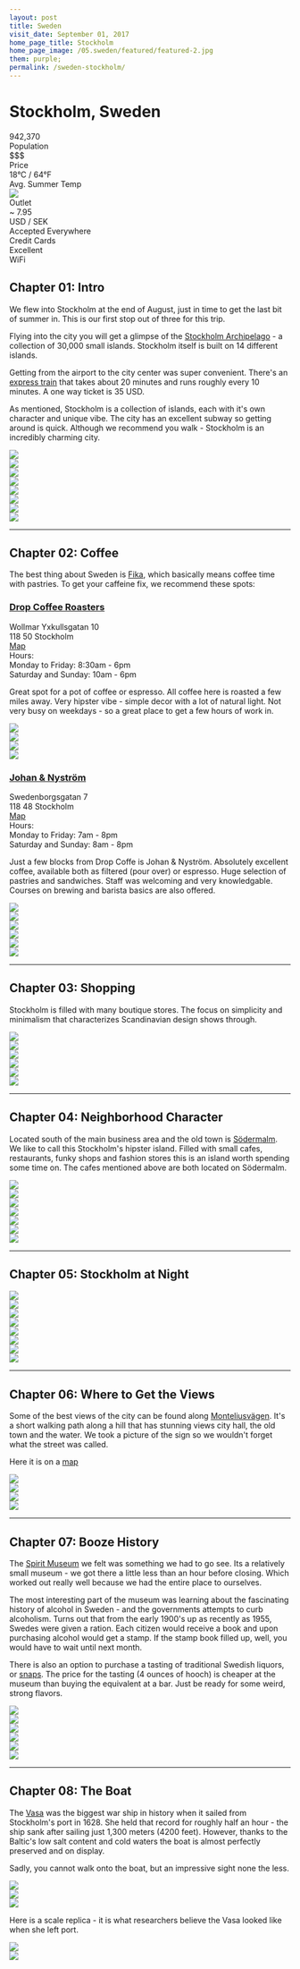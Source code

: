 ```yaml
---
layout: post
title: Sweden
visit_date: September 01, 2017
home_page_title: Stockholm
home_page_image: /05.sweden/featured/featured-2.jpg
them: purple;
permalink: /sweden-stockholm/
---
```


# Stockholm, Sweden

<div class="post__stats">
  <div class="post__stat">
    <div class="post__stat__value">942,370</div>
    <div class="post__stat__label">Population</div>
  </div>

  <div class="post__stat">
    <div class="post__stat__value">$$$</div>
    <div class="post__stat__label">Price</div>
  </div>

  <div class="post__stat">
    <div class="post__stat__value">18°C / 64°F</div>
    <div class="post__stat__label">Avg. Summer Temp</div>
  </div>

  <div class="post__stat">
    <div class="post__stat__value">
    <img src="{{site.github.url}}/images/util/outlets/typec.png">
    </div>
    <div class="post__stat__label">Outlet</div>
  </div>

  <div class="post__stat">
    <div class="post__stat__value">~ 7.95</div>
    <div class="post__stat__label">USD / SEK</div>
  </div>

  <div class="post__stat">
    <div class="post__stat__value">Accepted Everywhere</div>
    <div class="post__stat__label">Credit Cards</div>
  </div>

  <div class="post__stat">
    <div class="post__stat__value">Excellent</div>
    <div class="post__stat__label">WiFi</div>
  </div>
</div>


## Chapter 01: Intro
We flew into Stockholm at the end of August, just in time to get the last bit of
summer in. This is our first stop out of three for this trip.

Flying into the city you will get a glimpse of the [Stockholm
Archipelago](http://www.stockholmarchipelago.se/en/) - a collection of 30,000
small islands. Stockholm itself is built on 14 different islands.

Getting from the airport to the city center was super convenient. There's an
[express train](https://www.arlandaexpress.com/) that takes about 20 minutes and
runs roughly every 10 minutes. A one way ticket is 35 USD.

As mentioned, Stockholm is a collection of islands, each with it's own character
and unique vibe. The city has an excellent subway so getting around is quick.
Although we recommend you walk - Stockholm is an incredibly charming city.

<div class="image-grid">
  <div class="im-landscape">
    <img src="{{site.github.url}}/images/05.sweden/post/sweden-47.jpg">
  </div>
  <div class="im-portrait">
    <img src="{{site.github.url}}/images/05.sweden/post/sweden-4.jpg">
  </div>
</div>

<div class="image-grid">
  <div class="im-landscape">
    <img src="{{site.github.url}}/images/05.sweden/post/sweden-96.jpg">
  </div>
</div>

<div class="image-grid">
  <div class="im-landscape">
    <img src="{{site.github.url}}/images/05.sweden/post/sweden-1.jpg">
  </div>
  <div class="im-landscape">
    <img src="{{site.github.url}}/images/05.sweden/post/sweden-12.jpg">
  </div>
</div>

<div class="image-grid">
  <div class="im-landscape">
    <img src="{{site.github.url}}/images/05.sweden/post/sweden-13.jpg">
  </div>
</div>

<div class="image-grid">
  <div class="im-portrait">
    <img src="{{site.github.url}}/images/05.sweden/post/sweden-52.jpg">
  </div>
  <div class="im-landscape">
    <img src="{{site.github.url}}/images/05.sweden/post/sweden-51.jpg">
  </div>
</div>

---

## Chapter 02: Coffee

The best thing about Sweden is
[Fika](https://en.wikipedia.org/wiki/Fika_(Sweden)), which basically means
coffee time with pastries. To get your caffeine fix, we recommend these spots:

### [Drop Coffee Roasters](https://www.dropcoffee.com/)

<div class="post__location__info">
  <div class="post__location__address">
    <div>Wollmar Yxkullsgatan 10</div>
    <div>118 50 Stockholm</div>
    <div><a href="https://goo.gl/maps/BF4D4EHkAc42" target="_blank">Map</a></div>
  </div>

  <div class="post__location__hours">
    <div>Hours:</div>
    <div>Monday to Friday: 8:30am - 6pm</div>
    <div>Saturday and Sunday: 10am - 6pm</div>
  </div>
</div>

Great spot for a pot of coffee or espresso. All coffee here is roasted a few
miles away. Very hipster vibe - simple decor with a lot of natural light. Not
very busy on weekdays - so a great place to get a few hours of work in.

<div class="image-grid">
  <div class="im-landscape">
    <img src="{{site.github.url}}/images/05.sweden/post/sweden-91.jpg">
  </div>
</div>

<div class="image-grid">
  <div class="im-landscape">
    <img src="{{site.github.url}}/images/05.sweden/post/sweden-90.jpg">
  </div>
  <div class="im-landscape">
    <img src="{{site.github.url}}/images/05.sweden/post/sweden-87.jpg">
  </div>
</div>

<div class="image-grid">
  <div class="im-landscape">
    <img src="{{site.github.url}}/images/05.sweden/post/sweden-85.jpg">
  </div>
</div>

### [Johan & Nyström](https://johanochnystrom.se/)

<div class="post__location__info">
  <div class="post__location__address">
    <div>Swedenborgsgatan 7</div>
    <div>118 48 Stockholm</div>
    <div><a href="https://goo.gl/maps/ixoqVwUjpSm" target="_blank">Map</a></div>
  </div>

  <div class="post__location__hours">
    <div>Hours:</div>
    <div>Monday to Friday: 7am - 8pm</div>
    <div>Saturday and Sunday: 8am - 8pm</div>
  </div>
</div>

Just a few blocks from Drop Coffe is Johan & Nyström. Absolutely excellent
coffee, available both as filtered (pour over) or espresso. Huge selection of
pastries and sandwiches. Staff was welcoming and very knowledgable. Courses on
brewing and barista basics are also offered.

<div class="image-grid">
  <div class="im-landscape">
    <img src="{{site.github.url}}/images/05.sweden/post/sweden-65.jpg">
  </div>
  <div class="im-landscape">
    <img src="{{site.github.url}}/images/05.sweden/post/sweden-68.jpg">
  </div>
</div>

<div class="image-grid">
  <div class="im-landscape">
    <img src="{{site.github.url}}/images/05.sweden/post/sweden-73.jpg">
  </div>
</div>

<div class="image-grid">
  <div class="im-landscape">
    <img src="{{site.github.url}}/images/05.sweden/post/sweden-74.jpg">
  </div>
  <div class="im-landscape">
    <img src="{{site.github.url}}/images/05.sweden/post/sweden-72.jpg">
  </div>
  <div class="im-portrait">
    <img src="{{site.github.url}}/images/05.sweden/post/sweden-69.jpg">
  </div>
</div>

---
## Chapter 03: Shopping
Stockholm is filled with many boutique stores. The focus on simplicity and
minimalism that characterizes Scandinavian design shows through.

<div class="image-grid">
  <div class="im-landscape">
    <img src="{{site.github.url}}/images/05.sweden/post/sweden-84.jpg">
  </div>
</div>

<div class="image-grid">
  <div class="im-landscape">
    <img src="{{site.github.url}}/images/05.sweden/post/sweden-82.jpg">
  </div>

  <div class="im-landscape">
    <img src="{{site.github.url}}/images/05.sweden/post/sweden-83.jpg">
  </div>
</div>

<div class="image-grid">
  <div class="im-landscape">
    <img src="{{site.github.url}}/images/05.sweden/post/sweden-78.jpg">
  </div>

  <div class="im-landscape">
    <img src="{{site.github.url}}/images/05.sweden/post/sweden-80.jpg">
  </div>
</div>

<div class="image-grid">
  <div class="im-landscape">
    <img src="{{site.github.url}}/images/05.sweden/post/sweden-81.jpg">
  </div>
</div>


---

## Chapter 04: Neighborhood Character

Located south of the main business area and the old town is
[Södermalm](https://www.visitstockholm.com/guides/guide-to-sofo/). We like
to call this Stockholm's hipster island. Filled with small cafes, restaurants,
funky shops and fashion stores this is an island worth spending some time on.
The cafes mentioned above are both located on Södermalm.

<div class="image-grid">
  <div class="im-landscape">
    <img src="{{site.github.url}}/images/05.sweden/post/sweden-48.jpg">
  </div>
</div>

<div class="image-grid">
  <div class="im-landscape">
    <img src="{{site.github.url}}/images/05.sweden/post/sweden-49.jpg">
  </div>

  <div class="im-landscape">
    <img src="{{site.github.url}}/images/05.sweden/post/sweden-44.jpg">
  </div>

  <div class="im-landscape">
    <img src="{{site.github.url}}/images/05.sweden/post/sweden-36.jpg">
  </div>
</div>

<div class="image-grid">
  <div class="im-landscape">
    <img src="{{site.github.url}}/images/05.sweden/post/sweden-35.jpg">
  </div>

  <div class="im-landscape">
    <img src="{{site.github.url}}/images/05.sweden/post/sweden-38.jpg">
  </div>
</div>

<div class="image-grid">
  <div class="im-landscape">
    <img src="{{site.github.url}}/images/05.sweden/post/sweden-45.jpg">
  </div>
</div>

---

## Chapter 05: Stockholm at Night

<div class="image-grid">
  <div class="im-portrait">
    <img src="{{site.github.url}}/images/05.sweden/post/sweden-26.jpg">
  </div>
  <div class="im-landscape">
    <img src="{{site.github.url}}/images/05.sweden/post/sweden-30.jpg">
  </div>
</div>

<div class="image-grid">
  <div class="im-landscape">
    <img src="{{site.github.url}}/images/05.sweden/post/sweden-33.jpg">
  </div>
</div>

<div class="image-grid">
  <div class="im-landscape">
    <img src="{{site.github.url}}/images/05.sweden/post/sweden-31.jpg">
  </div>
  <div class="im-landscape">
    <img src="{{site.github.url}}/images/05.sweden/post/sweden-32.jpg">
  </div>
</div>

<div class="image-grid">
  <div class="im-landscape">
    <img src="{{site.github.url}}/images/05.sweden/post/sweden-22.jpg">
  </div>
  <div class="im-landscape">
    <img src="{{site.github.url}}/images/05.sweden/post/sweden-23.jpg">
  </div>
</div>

<div class="image-grid">
  <div class="im-landscape">
    <img src="{{site.github.url}}/images/05.sweden/post/sweden-110.jpg">
  </div>
</div>

---

## Chapter 06: Where to Get the Views

Some of the best views of the city can be found along
[Monteliusvägen](https://www.visitstockholm.com/see--do/attractions/monteliusvagen/).
It's a short walking path along a hill that has stunning views city hall, the
old town and the water. We took a picture of the sign so we wouldn't forget what
the street was called.

Here it is on a [map](https://goo.gl/maps/ngbeoKLDFov)

<div class="image-grid">
  <div class="im-landscape">
    <img src="{{site.github.url}}/images/05.sweden/post/sweden-95.jpg">
  </div>
</div>

<div class="image-grid">
  <div class="im-landscape">
    <img src="{{site.github.url}}/images/05.sweden/post/sweden-111.jpg">
  </div>
</div>

<div class="image-grid">
  <div class="im-landscape">
    <img src="{{site.github.url}}/images/05.sweden/post/sweden-98.jpg">
  </div>
  <div class="im-portrait">
    <img src="{{site.github.url}}/images/05.sweden/post/sweden-94.jpg">
  </div>
</div>

---

## Chapter 07: Booze History

The [Spirit Museum](https://spritmuseum.se/) we felt was something we had to go
see. Its a relatively small museum - we got there a little less than an hour
before closing. Which worked out really well because we had the entire place to
ourselves.

The most interesting part of the museum was learning about the fascinating
history of alcohol in Sweden - and the governments attempts to curb alcoholism.
Turns out that from the early 1900's up as recently as 1955, Swedes were given a
ration. Each citizen would receive a book and upon purchasing alcohol would get
a stamp. If the stamp book filled up, well, you would have to wait until next
month.

There is also an option to purchase a tasting of traditional Swedish liquors, or
[snaps](https://sweden.se/culture-traditions/snaps-and-glogg/). The price for
the tasting (4 ounces of hooch) is cheaper at the museum than buying the
equivalent at a bar. Just be ready for some weird, strong flavors.

<div class="image-grid">
  <div class="im-landscape">
    <img src="{{site.github.url}}/images/05.sweden/post/sweden-99.jpg">
  </div>

  <div class="im-portrait">
    <img src="{{site.github.url}}/images/05.sweden/post/sweden-100.jpg">
  </div>
</div>

<div class="image-grid">
  <div class="im-portrait">
    <img src="{{site.github.url}}/images/05.sweden/post/sweden-103.jpg">
  </div>

  <div class="im-landscape">
    <img src="{{site.github.url}}/images/05.sweden/post/sweden-105.jpg">
  </div>
</div>

<div class="image-grid">
  <div class="im-landscape">
    <img src="{{site.github.url}}/images/05.sweden/post/sweden-107.jpg">
  </div>

  <div class="im-portrait">
    <img src="{{site.github.url}}/images/05.sweden/post/sweden-108.jpg">
  </div>
</div>

---

## Chapter 08: The Boat

The [Vasa](https://www.vasamuseet.se/en) was the biggest war ship in history
when it sailed from Stockholm's port in 1628. She held that record for roughly
half an hour - the ship sank after sailing just 1,300 meters (4200 feet).
However, thanks to the Baltic's low salt content and cold waters the boat is
almost perfectly preserved and on display.

Sadly, you cannot walk onto the boat, but an impressive sight none the less.

<div class="image-grid">
  <div class="im-portrait">
    <img src="{{site.github.url}}/images/05.sweden/post/sweden-118.jpg">
  </div>

  <div class="im-landscape">
    <img src="{{site.github.url}}/images/05.sweden/post/sweden-112.jpg">
  </div>
</div>

<div class="image-grid">
  <div class="im-landscape">
    <img src="{{site.github.url}}/images/05.sweden/post/sweden-116.jpg">
  </div>
</div>


Here is a scale replica - it is what researchers believe the Vasa looked like
when she left port.

<div class="image-grid">
  <div class="im-portrait">
    <img src="{{site.github.url}}/images/05.sweden/post/sweden-122.jpg">
  </div>

  <div class="im-landscape">
    <img src="{{site.github.url}}/images/05.sweden/post/sweden-123.jpg">
  </div>
</div>
